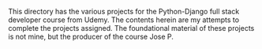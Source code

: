 This directory has the various projects for the Python-Django full stack developer course from Udemy. The contents herein are my attempts to complete the projects assigned. The foundational material of these projects is not mine, but the producer of the course Jose P. 
